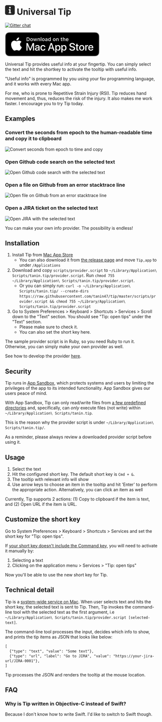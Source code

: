 ![Universal Tip icon](./app-icon.png) Universal Tip
==============

[![Gitter chat](https://badges.gitter.im/gitterHQ/gitter.png)](https://gitter.im/tanin-tip/community#)

[![Download from Mac App Store](./download-button.svg)](https://apps.apple.com/us/app/universal-tip/id1495732622)

Universal Tip provides useful info at your fingertip. You can simply select the text and hit the shortkey to activate the tooltip with useful info.

"Useful info" is programmed by you using your fav programming language, and it works with every Mac app.

For me, who is prone to Repetitive Strain Injury (RSI). Tip reduces hand movement and, thus, reduces the risk of the injury. It also makes me work faster. I encourage you to try Tip today.


Examples
---------

### Convert the seconds from epoch to the human-readable time and copy it to clipboard

![Convert seconds from epoch to time and copy](https://media.giphy.com/media/f952ZuRG9kqCoxGt8v/giphy.gif)

### Open Github code search on the selected text

![Open Github code search with the selected text](https://media.giphy.com/media/cjif6axsDr7tEaP0EF/giphy.gif)

### Open a file on Github from an error stacktrace line

![Open file on Github from an error stacktrace line](https://media.giphy.com/media/JSYWptFElQmDJOXzXO/giphy.gif)

### Open a JIRA ticket on the selected text

![Open JIRA with the selected text](https://media.giphy.com/media/H48pYa5PddvEY9MGP6/giphy.gif)

You can make your own info provider. The possibility is endless!


Installation
-------------

1. Install Tip from [Mac App Store](https://apps.apple.com/us/app/universal-tip/id1495732622)
    * You can also download it from [the release page](https://github.com/tanin47/tip/releases) and move `Tip,app` to under `/Applications`
2. Download and copy `scripts/provider.script` to `~/Library/Application\ Scripts/tanin.tip/provider.script`. Run `chmod 755 ~/Library/Application\ Scripts/tanin.tip/provider.script`. 
    * Or you can simply run: `curl -o ~/Library/Application\ Scripts/tanin.tip/ --create-dirs  https://raw.githubusercontent.com/tanin47/tip/master/scripts/provider.script && chmod 755 ~/Library/Application\ Scripts/tanin.tip/provider.script`
3. Go to System Preferences > Keyboard > Shortcuts > Services > Scroll down to the "Text" section. You should see "Tip: open tips" under the "Text" section. 
    * Please make sure to check it.
    * You can also set the short key here.

The sample provider script is in Ruby, so you need Ruby to run it. Otherwise, you can simply make your own provider as well.

See how to develop the provider [here](PROVIDER.md).


Security
---------

Tip runs in [App Sandbox](https://developer.apple.com/app-sandboxing/), which protects systems and users by limiting the privileges of the app to its intended functionality. App Sandbox gives our users peace of mind.

With App Sandbox, Tip can only read/write files from [a few predefined directories](https://developer.apple.com/library/archive/documentation/Security/Conceptual/AppSandboxDesignGuide/AppSandboxInDepth/AppSandboxInDepth.html) and, specifically, can *only* execute files (not write) within `~/Library/Application\ Scripts/tanin.tip`.

This is the reason why the provider script is under `~/Library/Application\ Scripts/tanin.tip/`.

As a reminder, please always review a downloaded provider script before using it.


Usage
------

1. Select the text
2. Hit the configured short key. The default short key is `Cmd + &`.
3. The tooltip with relevant info will show
4. Use arrow keys to choose an item in the tooltip and hit 'Enter' to perform the appropriate action. Alternatively, you can click an item as well

Currently, Tip supports 2 actions: (1) Copy to clipboard if the item is text, and (2) Open URL if the item is URL.


Customize the short key
------------------------

Go to System Preferences > Keyboard > Shortcuts > Services and set the short key for "Tip: open tips".

If [your short key doesn't include the Command key](https://apple.stackexchange.com/questions/260683/keyboard-shortcut-for-service-only-works-after-i-manually-run-the-service), you will need to activate it manually by:

1. Selecting a text
2. Clicking on the application menu > Services > "Tip: open tips"

Now you'll be able to use the new short key for Tip.


Technical detail
-----------------

Tip is a [system-wide service on Mac](https://developer.apple.com/design/human-interface-guidelines/macos/extensions/services/). When user selects text and hits the short key, the selected text is sent to Tip. Then, Tip invokes the command-line tool with the selected text as the first argument, i.e `~/Library/Application\ Scripts/tanin.tip/provider.script [selected-text]`.

The command-line tool processes the input, decides which info to show, and prints the tip items as JSON that looks like below:

```
[
  {"type": "text", "value": "Some text"},
  {"type": "url", "label": "Go to JIRA", "value": "https://your-jira-url/JIRA-0001"},
]
```

Tip processes the JSON and renders the tooltip at the mouse location.


FAQ
----

### Why is Tip written in Objective-C instead of Swift?

Because I don't know how to write Swift. I'd like to switch to Swift though.
